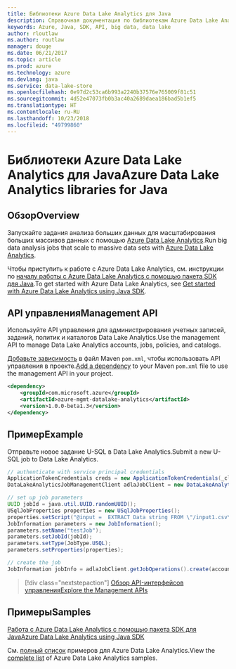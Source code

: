 ```yaml
---
title: Библиотеки Azure Data Lake Analytics для Java
description: Справочная документация по библиотекам Azure Data Lake Analytics для Java
keywords: Azure, Java, SDK, API, big data, data lake
author: rloutlaw
ms.author: routlaw
manager: douge
ms.date: 06/21/2017
ms.topic: article
ms.prod: azure
ms.technology: azure
ms.devlang: java
ms.service: data-lake-store
ms.openlocfilehash: 0e97d2c53ca6b993a2240b37576e765009f81c51
ms.sourcegitcommit: 4d52e47073fb0b3ac40a2689daea186bad5b1ef5
ms.translationtype: HT
ms.contentlocale: ru-RU
ms.lasthandoff: 10/23/2018
ms.locfileid: "49799860"
---
```

# <a name="azure-data-lake-analytics-libraries-for-java"></a><span data-ttu-id="0720e-104">Библиотеки Azure Data Lake Analytics для Java</span><span class="sxs-lookup"><span data-stu-id="0720e-104">Azure Data Lake Analytics libraries for Java</span></span>

## <a name="overview"></a><span data-ttu-id="0720e-105">Обзор</span><span class="sxs-lookup"><span data-stu-id="0720e-105">Overview</span></span>

<span data-ttu-id="0720e-106">Запускайте задания анализа больших данных для масштабирования больших массивов данных с помощью [Azure Data Lake Analytics](/azure/data-lake-analytics/data-lake-analytics-overview).</span><span class="sxs-lookup"><span data-stu-id="0720e-106">Run big data analysis jobs that scale to massive data sets with [Azure Data Lake Analytics](/azure/data-lake-analytics/data-lake-analytics-overview).</span></span>

<span data-ttu-id="0720e-107">Чтобы приступить к работе с Azure Data Lake Analytics, см. инструкции по [началу работы с Azure Data Lake Analytics с помощью пакета SDK для Java](/azure/data-lake-analytics/data-lake-analytics-get-started-java-sdk).</span><span class="sxs-lookup"><span data-stu-id="0720e-107">To get started with Azure Data Lake Analytics, see [Get started with Azure Data Lake Analytics using Java SDK](/azure/data-lake-analytics/data-lake-analytics-get-started-java-sdk).</span></span>

## <a name="management-api"></a><span data-ttu-id="0720e-108">API управления</span><span class="sxs-lookup"><span data-stu-id="0720e-108">Management API</span></span>

<span data-ttu-id="0720e-109">Используйте API управления для администрирования учетных записей, заданий, политик и каталогов Data Lake Analytics.</span><span class="sxs-lookup"><span data-stu-id="0720e-109">Use the management API to manage Data Lake Analytics accounts, jobs, policies, and catalogs.</span></span>

<span data-ttu-id="0720e-110">[Добавьте зависимость](https://maven.apache.org/guides/getting-started/index.html#How_do_I_use_external_dependencies) в файл Maven `pom.xml`, чтобы использовать API управления в проекте.</span><span class="sxs-lookup"><span data-stu-id="0720e-110">[Add a dependency](https://maven.apache.org/guides/getting-started/index.html#How_do_I_use_external_dependencies) to your Maven `pom.xml` file to use the management API in your project.</span></span>


```XML
<dependency>
    <groupId>com.microsoft.azure</groupId>
    <artifactId>azure-mgmt-datalake-analytics</artifactId>
    <version>1.0.0-beta1.3</version>
</dependency>
```

## <a name="example"></a><span data-ttu-id="0720e-111">Пример</span><span class="sxs-lookup"><span data-stu-id="0720e-111">Example</span></span>

<span data-ttu-id="0720e-112">Отправьте новое задание U-SQL в Data Lake Analytics.</span><span class="sxs-lookup"><span data-stu-id="0720e-112">Submit a new U-SQL job to Data Lake Analytics.</span></span>

```java
// authenticate with service principal credentials
ApplicationTokenCredentials creds = new ApplicationTokenCredentials(_clientId, _tenantId, _clientSecret, null);
DataLakeAnalyticsJobManagementClient adlaJobClient = new DataLakeAnalyticsJobManagementClientImpl(creds);

// set up job parameters
UUID jobId = java.util.UUID.randomUUID();
USqlJobProperties properties = new USqlJobProperties();
properties.setScript("@input =  EXTRACT Data string FROM \"/input1.csv\" USING Extractors.Csv(); OUTPUT @input TO @\"/output1.csv\" USING Outputters.Csv();");
JobInformation parameters = new JobInformation();
parameters.setName("testJob");
parameters.setJobId(jobId);
parameters.setType(JobType.USQL);
parameters.setProperties(properties);

// create the job
JobInformation jobInfo = adlaJobClient.getJobOperations().create(accountName, jobId, parameters).getBody();
```

> [!div class="nextstepaction"]
> [<span data-ttu-id="0720e-113">Обзор API-интерфейсов управления</span><span class="sxs-lookup"><span data-stu-id="0720e-113">Explore the Management APIs</span></span>](/java/api/overview/azure/datalakeanalytics/management)

## <a name="samples"></a><span data-ttu-id="0720e-114">Примеры</span><span class="sxs-lookup"><span data-stu-id="0720e-114">Samples</span></span>

<span data-ttu-id="0720e-115">[Работа с Azure Data Lake Analytics с помощью пакета SDK для Java][1]</span><span class="sxs-lookup"><span data-stu-id="0720e-115">[Azure Data Lake Analytics using Java SDK][1]</span></span> 

[1]: https://docs.microsoft.com/azure/data-lake-analytics/data-lake-analytics-get-started-java-sdk

<span data-ttu-id="0720e-116">См. [полный список](https://azure.microsoft.com/resources/samples/?platform=java&term=analytics) примеров для Azure Data Lake Analytics.</span><span class="sxs-lookup"><span data-stu-id="0720e-116">View the [complete list](https://azure.microsoft.com/resources/samples/?platform=java&term=analytics) of Azure Data Lake Analytics samples.</span></span>
